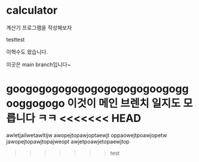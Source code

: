 # calculator

계산기 프로그램을 작성해보자

testtest


이혁수도 왔습니다.

이곳은 main branch입니다~

googogogogogogogogogogoogoggooggogogo
이것이 메인 브렌치 일지도 모릅니다 ㅋㅋ
<<<<<<< HEAD
=======

awletjailwetawltijw
awopejtopawjoptaewjt
oppaowejtpoawjopetw
jawopejtopawjtopajweopt
awjetpoawjetopaewjtop
>>>>>>> test

